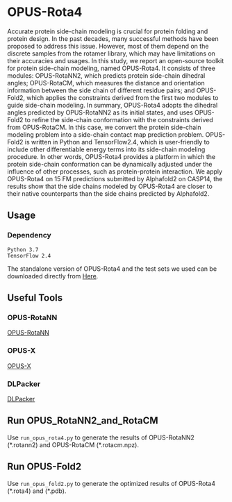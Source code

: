 # OPUS-Rota4

Accurate protein side-chain modeling is crucial for protein folding and protein design. In the past decades, many successful methods have been proposed to address this issue. However, most of them depend on the discrete samples from the rotamer library, which may have limitations on their accuracies and usages. In this study, we report an open-source toolkit for protein side-chain modeling, named OPUS-Rota4. It consists of three modules: OPUS-RotaNN2, which predicts protein side-chain dihedral angles; OPUS-RotaCM, which measures the distance and orientation information between the side chain of different residue pairs; and OPUS-Fold2, which applies the constraints derived from the first two modules to guide side-chain modeling. In summary, OPUS-Rota4 adopts the dihedral angles predicted by OPUS-RotaNN2 as its initial states, and uses OPUS-Fold2 to refine the side-chain conformation with the constraints derived from OPUS-RotaCM. In this case, we convert the protein side-chain modeling problem into a side-chain contact map prediction problem. OPUS-Fold2 is written in Python and TensorFlow2.4, which is user-friendly to include other differentiable energy terms into its side-chain modeling procedure. In other words, OPUS-Rota4 provides a platform in which the protein side-chain conformation can be dynamically adjusted under the influence of other processes, such as protein-protein interaction. We apply OPUS-Rota4 on 15 FM predictions submitted by Alphafold2 on CASP14, the results show that the side chains modeled by OPUS-Rota4 are closer to their native counterparts than the side chains predicted by Alphafold2.


## Usage

### Dependency

```
Python 3.7
TensorFlow 2.4
```

The standalone version of OPUS-Rota4 and the test sets we used can be downloaded directly from [Here](https://ma-lab.rice.edu/dist/opus-rota4.zip).

## Useful Tools

### OPUS-RotaNN

[OPUS-RotaNN](https://github.com/thuxugang/opus_rota3)

### OPUS-X

[OPUS-X](https://github.com/thuxugang/opus_x)

### DLPacker

[DLPacker](https://github.com/nekitmm/DLPacker)


## Run OPUS_RotaNN2_and_RotaCM

Use `run_opus_rota4.py` to generate the results of OPUS-RotaNN2 (\*.rotann2) and OPUS-RotaCM (\*.rotacm.npz).


## Run OPUS-Fold2

Use `run_opus_fold2.py` to generate the optimized results of OPUS-Rota4 (\*.rota4) and (\*.pdb).

